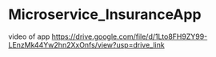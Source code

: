 # Microservice_InsuranceApp
video of app
https://drive.google.com/file/d/1Lto8FH9ZY99-LEnzMk44Yw2hn2XxOnfs/view?usp=drive_link 
